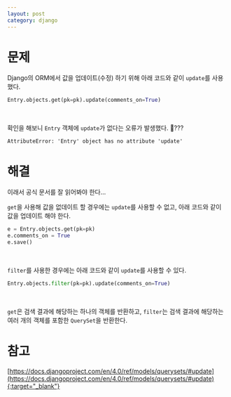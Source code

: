 ```yaml
---
layout: post
category: django
---
```


# 문제

Django의 ORM에서 값을 업데이트(수정) 하기 위해 아래 코드와 같이 `update`를 사용했다.

```python
Entry.objects.get(pk=pk).update(comments_on=True)
```

<br>

확인을 해보니 `Entry` 객체에 `update`가 없다는 오류가 발생했다. 🤔???

```text
AttributeError: 'Entry' object has no attribute 'update'
```

# 해결

이래서 공식 문서를 잘 읽어봐야 한다...

`get`을 사용해 값을 없데이트 할 경우에는 `update`를 사용할 수 없고, 아래 코드와 같이 값을 업데이트 해야 한다.

```python
e = Entry.objects.get(pk=pk)
e.comments_on = True
e.save()
```

<br>

`filter`를 사용한 경우에는 아래 코드와 같이 `update`를 사용할 수 있다.

```python
Entry.objects.filter(pk=pk).update(comments_on=True)
```

<br>

`get`은 검색 결과에 해당하는 하나의 객체를 반환하고, `filter`는 검색 결과에 해당하는 여러 개의 객체를 포함한 `QuerySet`을 반환한다.

# 참고

[https://docs.djangoproject.com/en/4.0/ref/models/querysets/#update](https://docs.djangoproject.com/en/4.0/ref/models/querysets/#update){:target="_blank"}